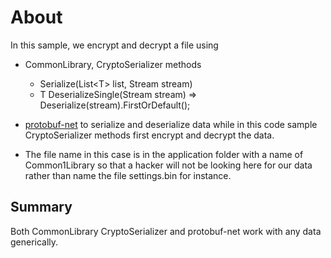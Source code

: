 ﻿# About

In this sample, we encrypt and decrypt a file using

- CommonLibrary, CryptoSerializer methods
    - Serialize(List&lt;T> list, Stream stream)
    - T DeserializeSingle(Stream stream) => Deserialize(stream).FirstOrDefault();

- [protobuf-net](https://github.com/protobuf-net/protobuf-net) to serialize and deserialize data while in this code sample CryptoSerializer methods first encrypt and decrypt the data.
- The file name in this case is in the application folder with a name of Common1Library so that a hacker will not be looking here for our data rather than name the file settings.bin for instance.

## Summary

Both CommonLibrary CryptoSerializer and protobuf-net work with any data generically.
